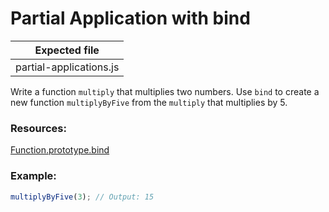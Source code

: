 # Partial Application with bind

| Expected file           |
| ----------------------- |
| partial-applications.js |

Write a function `multiply` that multiplies two numbers. Use `bind` to create a new function `multiplyByFive` from the `multiply` that multiplies by 5.

### Resources:

[Function.prototype.bind](https://developer.mozilla.org/en-US/docs/Web/JavaScript/Reference/Global_Objects/Function/bind)

### Example:

```js
multiplyByFive(3); // Output: 15
```
